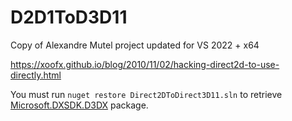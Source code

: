 # D2D1ToD3D11
Copy of Alexandre Mutel project updated for VS 2022 + x64

https://xoofx.github.io/blog/2010/11/02/hacking-direct2d-to-use-directly.html

You must run `nuget restore Direct2DToDirect3D11.sln` to retrieve [Microsoft.DXSDK.D3DX](https://www.nuget.org/packages/Microsoft.DXSDK.D3DX) package.

